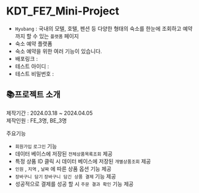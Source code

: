 # KDT_FE7_Mini-Project

- ```Hyubang``` : 국내의 모텔, 호텔, 펜션 등 다양한 형태의 숙소를 한눈에 조회하고 예약까지 할 수 있는 ```플랫폼``` 페이지
- 숙소 예약 플랫폼
- 숙소 예약을 위한 여러 기능이 있습니다.
- 배포링크 : 
- 테스트 아이디 : 
- 테스트 비밀번호 : 

  
## 📚프로젝트 소개
제작기간 : 2024.03.18 ~ 2024.04.05 <br>
제작인원 : FE_3명, BE_3명

주요기능
-  ```회원가입``` ```로그인``` 기능
- 데이터 베이스에 저장된 ```전체상품목록조회``` 제공
- 특정 상품 ID 클릭 시 데이터 베이스에 저장된 ```개별상품조회``` 제공
- ```인원``` ,  ```지역``` ,  ```날짜``` 에 따른 상품 옵션 기능 제공
- ```장바구니 담기``` ```장바구니 담긴 상품 결제``` 기능 제공
- 성공적으로 결제를 성공 할 시 ```주문 결과 확인``` 기능 제공
